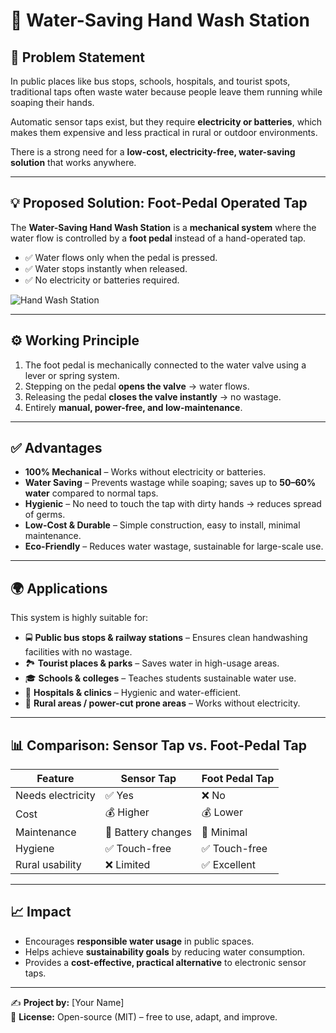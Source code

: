 # 🚰 Water-Saving Hand Wash Station  

## 🔎 Problem Statement  
In public places like bus stops, schools, hospitals, and tourist spots, traditional taps often waste water because people leave them running while soaping their hands.  

Automatic sensor taps exist, but they require **electricity or batteries**, which makes them expensive and less practical in rural or outdoor environments.  

There is a strong need for a **low-cost, electricity-free, water-saving solution** that works anywhere.  

---

## 💡 Proposed Solution: Foot-Pedal Operated Tap  
The **Water-Saving Hand Wash Station** is a **mechanical system** where the water flow is controlled by a **foot pedal** instead of a hand-operated tap.  

- ✅ Water flows only when the pedal is pressed.  
- ✅ Water stops instantly when released.  
- ✅ No electricity or batteries required.  

![Hand Wash Station](image1.png)  

---

## ⚙️ Working Principle  
1. The foot pedal is mechanically connected to the water valve using a lever or spring system.  
2. Stepping on the pedal **opens the valve** → water flows.  
3. Releasing the pedal **closes the valve instantly** → no wastage.  
4. Entirely **manual, power-free, and low-maintenance**.  

---

## ✅ Advantages  
- **100% Mechanical** – Works without electricity or batteries.  
- **Water Saving** – Prevents wastage while soaping; saves up to **50–60% water** compared to normal taps.  
- **Hygienic** – No need to touch the tap with dirty hands → reduces spread of germs.  
- **Low-Cost & Durable** – Simple construction, easy to install, minimal maintenance.  
- **Eco-Friendly** – Reduces water wastage, sustainable for large-scale use.  

---

## 🌍 Applications  
This system is highly suitable for:  
- 🚍 **Public bus stops & railway stations** – Ensures clean handwashing facilities with no wastage.  
- 🏞️ **Tourist places & parks** – Saves water in high-usage areas.  
- 🎓 **Schools & colleges** – Teaches students sustainable water use.  
- 🏥 **Hospitals & clinics** – Hygienic and water-efficient.  
- 🌱 **Rural areas / power-cut prone areas** – Works without electricity.  

---

## 📊 Comparison: Sensor Tap vs. Foot-Pedal Tap  

| Feature              | Sensor Tap           | Foot Pedal Tap      |
|----------------------|---------------------|--------------------|
| Needs electricity    | ✅ Yes              | ❌ No              |
| Cost                 | 💰 Higher           | 💰 Lower           |
| Maintenance          | 🔋 Battery changes  | 🔧 Minimal         |
| Hygiene              | ✅ Touch-free       | ✅ Touch-free      |
| Rural usability      | ❌ Limited          | ✅ Excellent       |

---

## 📈 Impact  
- Encourages **responsible water usage** in public spaces.  
- Helps achieve **sustainability goals** by reducing water consumption.  
- Provides a **cost-effective, practical alternative** to electronic sensor taps.  

---

✍️ **Project by:** [Your Name]  
📌 **License:** Open-source (MIT) – free to use, adapt, and improve.
